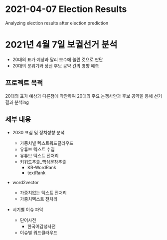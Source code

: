 # 2021-04-07 Election Results
Analyzing election results after election prediction

# 2021년 4월 7일 보궐선거 분석
- 20대의 표가 예상과 달리 보수에 쏠린 것으로 판단
- 20대의 분위기와 당선 후보 공약 간의 영향 예측

## 프로젝트 목적
20대의 표가 예상과 다른점에 착안하여 20대의 주요 논쟁사안과 후보 공약을 통해 선거 결과 분석ing

## 세부 내용
- 2030 표심 및 정치성향 분석
    - 가중치별 텍스트워드클라우드
    - 유튜브 텍스트 수집
    - 유튜브 텍스트 전처리
    - 키워드추출_핵심문장추출
        - KR-WordRank
        - textRank
- word2vector
    - 가중치없는 텍스트 전처리
    - 가중치텍스트 전처리

- 시기별 이슈 파악
    - 단어사전
        - 한국어감성사전
    - 이슈별 워드클라우드

